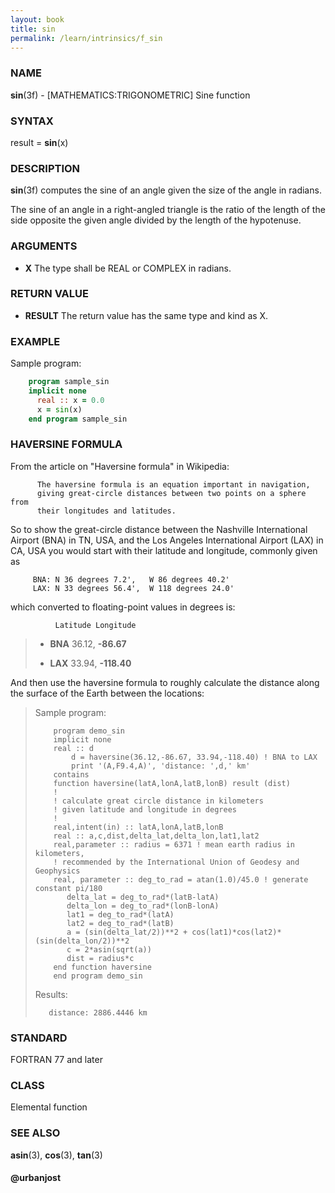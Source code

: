 ```yaml
---
layout: book
title: sin
permalink: /learn/intrinsics/f_sin
---
```

### NAME

**sin**(3f) - \[MATHEMATICS:TRIGONOMETRIC\] Sine
function

### SYNTAX

result = **sin**(x)

### DESCRIPTION

**sin**(3f) computes the sine of an angle given the size of the angle in
radians.

The sine of an angle in a right-angled triangle is the ratio of the
length of the side opposite the given angle divided by the length of the
hypotenuse.

### ARGUMENTS

  - **X**
    The type shall be REAL or COMPLEX in radians.

### RETURN VALUE

  - **RESULT**
    The return value has the same type and kind as X.

### EXAMPLE

Sample program:

```fortran
    program sample_sin
    implicit none
      real :: x = 0.0
      x = sin(x)
    end program sample_sin
```

### HAVERSINE FORMULA

From the article on "Haversine formula" in Wikipedia:

```
      The haversine formula is an equation important in navigation,
      giving great-circle distances between two points on a sphere from
      their longitudes and latitudes.
```

So to show the great-circle distance between the Nashville International
Airport (BNA) in TN, USA, and the Los Angeles International Airport
(LAX) in CA, USA you would start with their latitude and longitude,
commonly given as

```
     BNA: N 36 degrees 7.2',   W 86 degrees 40.2'
     LAX: N 33 degrees 56.4',  W 118 degrees 24.0'
```

which converted to floating-point values in degrees is:

```
          Latitude Longitude
```

>   - **BNA**
>     36.12, **-86.67**
>
>   - **LAX**
>     33.94, **-118.40**

And then use the haversine formula to roughly calculate the distance
along the surface of the Earth between the locations:

> Sample program:
>
> ```
>     program demo_sin
>     implicit none
>     real :: d
>         d = haversine(36.12,-86.67, 33.94,-118.40) ! BNA to LAX
>         print '(A,F9.4,A)', 'distance: ',d,' km'
>     contains
>     function haversine(latA,lonA,latB,lonB) result (dist)
>     !
>     ! calculate great circle distance in kilometers
>     ! given latitude and longitude in degrees
>     !
>     real,intent(in) :: latA,lonA,latB,lonB
>     real :: a,c,dist,delta_lat,delta_lon,lat1,lat2
>     real,parameter :: radius = 6371 ! mean earth radius in kilometers,
>     ! recommended by the International Union of Geodesy and Geophysics
>     real, parameter :: deg_to_rad = atan(1.0)/45.0 ! generate constant pi/180
>        delta_lat = deg_to_rad*(latB-latA)
>        delta_lon = deg_to_rad*(lonB-lonA)
>        lat1 = deg_to_rad*(latA)
>        lat2 = deg_to_rad*(latB)
>        a = (sin(delta_lat/2))**2 + cos(lat1)*cos(lat2)*(sin(delta_lon/2))**2
>        c = 2*asin(sqrt(a))
>        dist = radius*c
>     end function haversine
>     end program demo_sin
> ```
>
> Results:
>
> ```
>    distance: 2886.4446 km
> ```

### STANDARD

FORTRAN 77 and later

### CLASS

Elemental function

### SEE ALSO

**asin**(3), **cos**(3), **tan**(3)

#### @urbanjost
